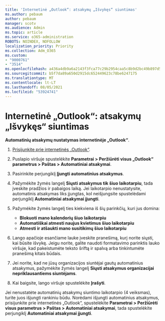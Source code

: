 ```yaml
---
title: 'Internetinė „Outlook“: atsakymų „Išvykęs“ siuntimas'
ms.author: pebaum
author: pebaum
manager: scotv
ms.audience: Admin
ms.topic: article
ms.service: o365-administration
ROBOTS: NOINDEX, NOFOLLOW
localization_priority: Priority
ms.collection: Adm_O365
ms.custom:
- "9000761"
- "3514"
ms.openlocfilehash: a436a4db9a6a2143f3fca77c29b2954caa5c8b9d2bc49b897d533104fc7ddde4
ms.sourcegitcommit: b5f7da89a650d2915dc652449623c78be6247175
ms.translationtype: MT
ms.contentlocale: lt-LT
ms.lasthandoff: 08/05/2021
ms.locfileid: "53924741"
---
```

# <a name="outlook-on-the-web-send-out-of-office-replies"></a>Internetinė „Outlook“: atsakymų „Išvykęs“ siuntimas

**Automatinių atsakymų nustatymas internetinėje „Outlook“**.

1. [Prisijunkite prie internetinės „Outlook“](https://support.office.com/article/how-to-sign-in-to-outlook-on-the-web-763fab4d-0138-4814-b450-37fc286bcb79).

2. Puslapio viršuje spustelėkite **Parametrai > Peržiūrėti visus „Outlook“ parametrus > Paštas > Automatiniai atsakymai**.

3. Pasirinkite perjungiklį **Įjungti automatinius atsakymus**.

4. Pažymėkite žymės langelį **Siųsti atsakymus tik šiuo laikotarpiu**, tada įveskite pradžios ir pabaigos laiką. Jei laikotarpio nenustatysite, automatinis atsakymas liks įjungtas, kol neišjungsite spustelėdami perjungiklį **Automatiniai atsakymai įjungti**.

5. Pažymėkite žymės langelį ties kiekviena iš šių parinkčių, kuri jus domina:
    - **Blokuoti mano kalendorių šiuo laikotarpiu**
    - **Automatiškai atmesti naujus kvietimus šiuo laikotarpiu**
    - **Atmesti ir atšaukti mano susitikimų šiuo laikotarpiu**

6. Lango apačioje esančiame lauke įveskite pranešimą, kurį norite siųsti, kai būsite išvykę. Jeigu norite, galite naudoti formatavimo parinktis lauko viršuje, kad pakeistumėte teksto šriftą ir spalvą arba tinkintumėte pranešimą kitais būdais.

7. Jei norite, kad ne jūsų organizacijos siuntėjai gautų automatinius atsakymus, pažymėkite žymės langelį **Siųsti atsakymus organizacijai nepriklausantiems siuntėjams**.

8. Kai baigsite, lango viršuje spustelėkite **Įrašyti**.

Jei nenustatėte automatinių atsakymų siuntimo laikotarpio (4 veiksmas), turite juos išjungti rankiniu būdu. Norėdami išjungti automatinius atsakymus, prisijunkite prie internetinės „Outlook“, spustelėkite **Parametrai > Peržiūrėti visus parametrus > Paštas > Automatiniai atsakymai**, tada spustelėkite perjungiklį **Automatiniai atsakymai įjungti**.
